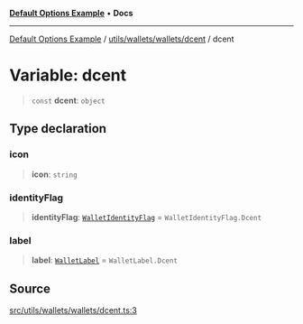 [**Default Options Example**](../../../../../README.md) • **Docs**

***

[Default Options Example](../../../../../modules.md) / [utils/wallets/wallets/dcent](../README.md) / dcent

# Variable: dcent

> `const` **dcent**: `object`

## Type declaration

### icon

> **icon**: `string`

### identityFlag

> **identityFlag**: [`WalletIdentityFlag`](../../../types/enumerations/WalletIdentityFlag.md) = `WalletIdentityFlag.Dcent`

### label

> **label**: [`WalletLabel`](../../../types/enumerations/WalletLabel.md) = `WalletLabel.Dcent`

## Source

[src/utils/wallets/wallets/dcent.ts:3](https://github.com/bgd-labs/fe-shared/blob/022d31eeb7e61eeffe2ddf65992458f822122ffc/src/utils/wallets/wallets/dcent.ts#L3)
